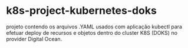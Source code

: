 # k8s-project-kubernetes-doks
projeto contendo os arquivos .YAML usados com aplicação kubectl para efetuar deploy de recursos e objetos dentro do cluster K8S (DOKS) no provider Digital Ocean.
